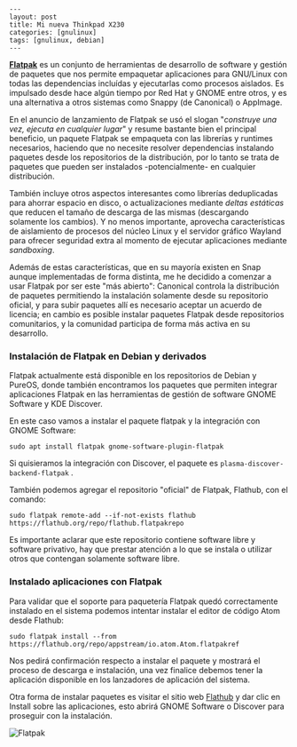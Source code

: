 ```
---
layout: post
title: Mi nueva Thinkpad X230
categories: [gnulinux]
tags: [gnulinux, debian]
---
```

[**Flatpak**](https://www.flatpak.org/)  es un conjunto de herramientas de desarrollo de software y gestión de  paquetes que nos permite empaquetar aplicaciones para GNU/Linux con  todas las dependencias incluídas y ejecutarlas como procesos  aislados. Es impulsado desde hace algún tiempo por Red Hat y GNOME entre  otros, y es una alternativa a otros sistemas como Snappy (de Canonical)  o AppImage.

En el anuncio de lanzamiento de Flatpak se usó el slogan "*construye una vez, ejecuta en cualquier lugar*"  y resume bastante bien el principal beneficio, un paquete Flatpak se  empaqueta con las librerías y runtimes necesarios, haciendo que no  necesite resolver dependencias instalando paquetes desde los  repositorios de la distribución, por lo tanto se trata de paquetes que  pueden ser instalados -potencialmente- en cualquier distribución.

También  incluye otros aspectos interesantes como librerías deduplicadas para  ahorrar espacio en disco, o actualizaciones mediante *deltas estáticas*  que reducen el tamaño de descarga de las mismas (descargando solamente  los cambios). Y no menos importante, aprovecha características de  aislamiento de procesos del núcleo Linux y el servidor gráfico Wayland  para ofrecer seguridad extra al momento de ejecutar aplicaciones  mediante *sandboxing*.

Además de estas características, que  en su mayoría existen en Snap aunque implementadas de forma distinta,  me he decidido a comenzar a usar Flatpak por ser este "más abierto":  Canonical controla la distribución de paquetes permitiendo la  instalación solamente desde su repositorio oficial, y para subir  paquetes allí es necesario aceptar un acuerdo de licencia; en cambio es  posible instalar paquetes Flatpak desde repositorios comunitarios, y la  comunidad participa de forma más activa en su desarrollo.

### Instalación de Flatpak en Debian y derivados

Flatpak  actualmente está disponible en los repositorios de Debian y PureOS,  donde también encontramos los paquetes que permiten integrar  aplicaciones Flatpak en las herramientas de gestión de software GNOME  Software y KDE Discover.

En este caso vamos a instalar el paquete flatpak y la integración con GNOME Software:

```
sudo apt install flatpak gnome-software-plugin-flatpak
```

Si quisieramos la integración con Discover, el paquete es `plasma-discover-backend-flatpak` .

También podemos agregar el repositorio "oficial" de Flatpak, Flathub, con el comando:

```
sudo flatpak remote-add --if-not-exists flathub https://flathub.org/repo/flathub.flatpakrepo
```

Es  importante aclarar que este repositorio contiene software libre y  software privativo, hay que prestar atención a lo que se instala o  utilizar otros que contengan solamente software libre.

### Instalado aplicaciones con Flatpak

Para  validar que el soporte para paquetería Flatpak quedó correctamente  instalado en el sistema podemos intentar instalar el editor de código  Atom desde Flathub:

```
sudo flatpak install --from https://flathub.org/repo/appstream/io.atom.Atom.flatpakref
```

Nos  pedirá confirmación respecto a instalar el paquete y mostrará el  proceso de descarga e instalación, una vez finalice debemos tener la  aplicación disponible en los lanzadores de aplicación del sistema.

Otra forma de instalar paquetes es visitar el sitio web [Flathub](https://flathub.org/) y dar clic en Install sobre las aplicaciones, esto abrirá GNOME Software o Discover para proseguir con la instalación.

![Flatpak](flatpak_apps.png)